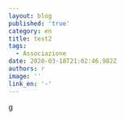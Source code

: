 ```yaml
---
layout: blog
published: 'true'
category: en
title: test2
tags:
  - Associazione
date: 2020-03-18T21:02:46.982Z
authors: r
image: ''
link_en: '-'
---
```

g